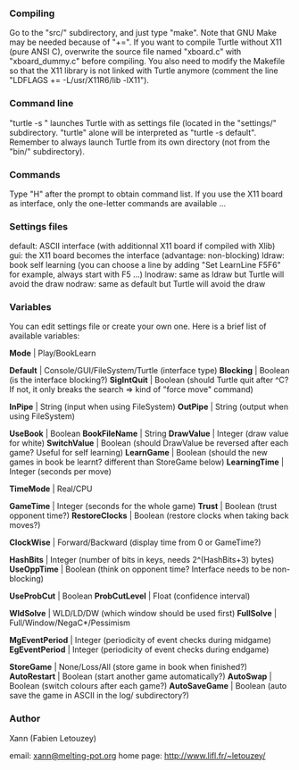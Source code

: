 ### Compiling

Go to the "src/" subdirectory, and just type "make". Note that GNU Make may
be needed because of "+=". If you want to compile Turtle without X11 (pure
ANSI C), overwrite the source file named "xboard.c" with "xboard_dummy.c"
before compiling. You also need to modify the Makefile so that the X11 library
is not linked with Turtle anymore (comment the line
"LDFLAGS += -L/usr/X11R6/lib -lX11").

### Command line

"turtle -s <file>" launches Turtle with <file> as settings file (located in
the "settings/" subdirectory. "turtle" alone will be interpreted as
"turtle -s default". Remember to always launch Turtle from its own directory
(not from the "bin/" subdirectory).

### Commands

Type "H" after the prompt to obtain command list. If you use the X11 board as
interface, only the one-letter commands are available ...

### Settings files

default: ASCII interface (with additionnal X11 board if compiled with Xlib)
gui:     the X11 board becomes the interface (advantage: non-blocking)
ldraw:   book self learning (you can choose a line by adding
         "Set LearnLine F5F6" for example, always start with F5 ...)
lnodraw: same as ldraw but Turtle will avoid the draw
nodraw:  same as default but Turtle will avoid the draw

### Variables

You can edit settings file or create your own one. Here is a brief list
of available variables:

**Mode**         | Play/BookLearn

**Default**      | Console/GUI/FileSystem/Turtle (interface type)
**Blocking**     | Boolean (is the interface blocking?)
**SigIntQuit**   | Boolean (should Turtle quit after ^C? If not, it only breaks
                           the search => kind of "force move" command)

**InPipe**       | String (input when using FileSystem)
**OutPipe**      | String (output when using FileSystem)

**UseBook**      | Boolean
**BookFileName** | String
**DrawValue**    | Integer (draw value for white)
**SwitchValue**  | Boolean (should DrawValue be reversed after each game? Useful
                           for self learning)
**LearnGame**    | Boolean (should the new games in book be learnt? different than 
                           StoreGame below)
**LearningTime** | Integer (seconds per move)

**TimeMode**     | Real/CPU

**GameTime**     | Integer (seconds for the whole game)
**Trust**        | Boolean (trust opponent time?)
**RestoreClocks** | Boolean (restore clocks when taking back moves?)

**ClockWise**    | Forward/Backward (display time from 0 or GameTime?)

**HashBits**     | Integer (number of bits in keys, needs 2^(HashBits+3) bytes)
**UseOppTime**   | Boolean (think on opponent time? Interface needs to be
                      non-blocking)

**UseProbCut**   | Boolean
**ProbCutLevel** | Float   (confidence interval)

**WldSolve**     | WLD/LD/DW (which window should be used first)
**FullSolve**    | Full/Window/NegaC*/Pessimism

**MgEventPeriod** | Integer (periodicity of event checks during midgame)
**EgEventPeriod** | Integer (periodicity of event checks during endgame)

**StoreGame**    | None/Loss/All (store game in book when finished?)
**AutoRestart**  | Boolean (start another game automatically?)
**AutoSwap**     | Boolean (switch colours after each game?)
**AutoSaveGame** | Boolean (auto save the game in ASCII in the log/ subdirectory?)

### Author

Xann (Fabien Letouzey)

email:     xann@melting-pot.org
home page: http://www.lifl.fr/~letouzey/

